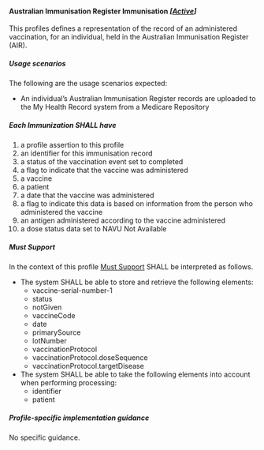 #### Australian Immunisation Register Immunisation *[[Active](http://hl7.org/fhir/stu3/valueset-publication-status.html)]*

This profiles defines a representation of the record of an administered vaccination, for an individual, held in the Australian Immunisation Register (AIR).

##### **Usage scenarios**
The following are the usage scenarios expected:
* An individual’s Australian Immunisation Register records are uploaded to the My Health Record system from a Medicare Repository

##### **Each Immunization SHALL have**
1. a profile assertion to this profile
1. an identifier for this immunisation record
1. a status of the vaccination event set to completed
1. a flag to indicate that the vaccine was administered
1. a vaccine
1. a patient
1. a date that the vaccine was administered 
1. a flag to indicate this data is based on information from the person who administered the vaccine
1. an antigen administered according to the vaccine administered
1. a dose status data set to NAVU Not Available 

##### **Must Support**
In the context of this profile [Must Support](http://hl7.org/fhir/STU3/conformance-rules.html#mustSupport) SHALL be interpreted as follows.
* The system SHALL be able to store and retrieve the following elements:
   * vaccine-serial-number-1
   * status
   * notGiven
   * vaccineCode
   * date
   * primarySource
   * lotNumber
   * vaccinationProtocol
   * vaccinationProtocol.doseSequence
   * vaccinationProtocol.targetDisease
* The system SHALL be able to take the following elements into account when performing processing:
    * identifier
    * patient

##### **Profile-specific implementation guidance**
No specific guidance.

